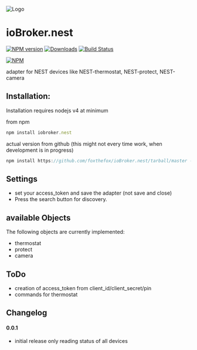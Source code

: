 ![Logo](admin/nest_logo.jpg)
# ioBroker.nest

[![NPM version](http://img.shields.io/npm/v/iobroker.nest.svg)](https://www.npmjs.com/package/iobroker.nest)
[![Downloads](https://img.shields.io/npm/dm/iobroker.nest.svg)](https://www.npmjs.com/package/iobroker.nest)
[![Build Status](https://travis-ci.org/foxthefox/ioBroker.nest.svg?branch=master)](https://travis-ci.org/foxthefox/ioBroker.nest)

[![NPM](https://nodei.co/npm/iobroker.nest.png?downloads=true)](https://nodei.co/npm/iobroker.nest/)

adapter for NEST devices like NEST-thermostat, NEST-protect, NEST-camera

## Installation:
Installation requires nodejs v4 at minimum

from npm
```javascript
npm install iobroker.nest
```
actual version from github (this might not every time work, when development is in progress)
```javascript
npm install https://github.com/foxthefox/ioBroker.nest/tarball/master --production
```

## Settings
* set your access_token and save the adapter (not save and close)
* Press the search button for discovery.  


## available Objects
The following objects are currently implemented:
* thermostat
* protect
* camera

## ToDo
* creation of access_token from client_id/client_secret/pin
* commands for thermostat

## Changelog
#### 0.0.1
* initial release only reading status of all devices
